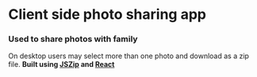 # Client side photo sharing app

### Used to share photos with family

On desktop users may select more than one photo and download as a zip file.
**Built using [JSZip](https://stuk.github.io/jszip/) and [React](https://reactjs.org/)**
